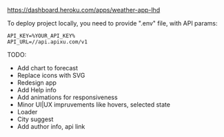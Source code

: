 
https://dashboard.heroku.com/apps/weather-app-lhd

To deploy project locally, you need to provide ".env" file, with API params:
```
API_KEY=%YOUR_API_KEY%
API_URL=//api.apixu.com/v1
```

TODO:
* Add chart to forecast
* Replace icons with SVG
* Redesign app
* Add Help info
* Add animations for responsiveness
* Minor UI|UX impruvements like hovers, selected state
* Loader
* City suggest
* Add author info, api link
